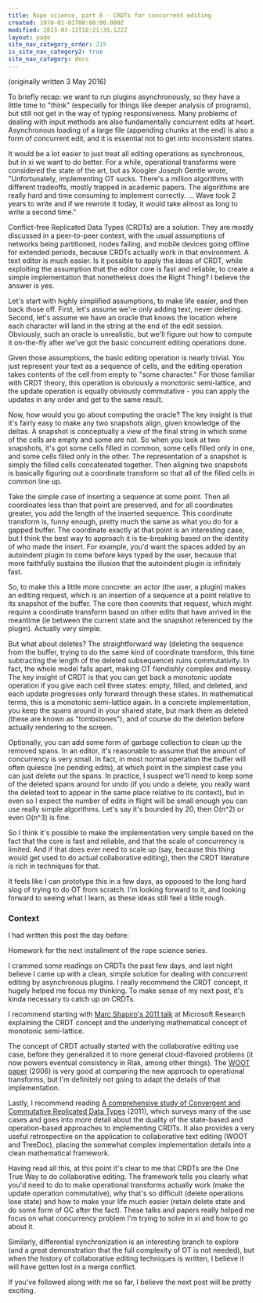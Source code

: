 ```yaml
---
title: Rope science, part 8 - CRDTs for concurrent editing
created: 1970-01-01T00:00:00.000Z
modified: 2023-03-11T18:21:35.122Z
layout: page
site_nav_category_order: 215
is_site_nav_category2: true
site_nav_category: docs
---
```


(originally written 3 May 2016)

To briefly recap: we want to run plugins asynchronously, so they have a little time to "think" (especially for things like deeper analysis of programs), but still not get in the way of typing responsiveness. Many problems of dealing with input methods are also fundamentally concurrent edits at heart. Asynchronous loading of a large file (appending chunks at the end) is also a form of concurrent edit, and it is essential not to get into inconsistent states.

It would be a lot easier to just treat all editing operations as synchronous, but in xi we want to do better. For a while, operational transforms were considered the state of the art, but as Xoogler Joseph Gentle wrote, "Unfortunately, implementing OT sucks. There's a million algorithms with different tradeoffs, mostly trapped in academic papers. The algorithms are really hard and time consuming to implement correctly. ... Wave took 2 years to write and if we rewrote it today, it would take almost as long to write a second time."

Conflict-free Replicated Data Types (CRDTs) are a solution. They are mostly discussed in a peer-to-peer context, with the usual assumptions of networks being partitioned, nodes failing, and mobile devices going offline for extended periods, because CRDTs actually work in that environment. A text editor is much easier. Is it possible to apply the ideas of CRDT, while exploiting the assumption that the editor core is fast and reliable, to create a simple implementation that nonetheless does the Right Thing? I believe the answer is yes.

Let's start with highly simplified assumptions, to make life easier, and then back those off. First, let's assume we're only adding text, never deleting. Second, let's assume we have an oracle that knows the location where each character will land in the string at the end of the edit session. Obviously, such an oracle is unrealistic, but we'll figure out how to compute it on-the-fly after we've got the basic concurrent editing operations done.

Given those assumptions, the basic editing operation is nearly trivial. You just represent your text as a sequence of cells, and the editing operation takes contents of the cell from empty to "some character." For those familiar with CRDT theory, this operation is obviously a monotonic semi-lattice, and the update operation is equally obviously commutative - you can apply the updates in any order and get to the same result.

Now, how would you go about computing the oracle? The key insight is that it's fairly easy to make any two snapshots align, given knowledge of the deltas. A snapshot is conceptually a view of the final string in which some of the cells are empty and some are not. So when you look at two snapshots, it's got some cells filled in common, some cells filled only in one, and some cells filled only in the other. The representation of a snapshot is simply the filled cells concatenated together. Then aligning two snapshots is basically figuring out a coordinate transform so that all of the filled cells in common line up.

Take the simple case of inserting a sequence at some point. Then all coordinates less than that point are preserved, and for all coordinates greater, you add the length of the inserted sequence. This coordinate transform is, funny enough, pretty much the same as what you do for a gapped buffer. The coordinate exactly at that point is an interesting case, but I think the best way to approach it is tie-breaking based on the identity of who made the insert. For example, you'd want the spaces added by an autoindent plugin to come before keys typed by the user, because that more faithfully sustains the illusion that the autoindent plugin is infinitely fast.

So, to make this a little more concrete: an actor (the user, a plugin) makes an editing request, which is an insertion of a sequence at a point relative to its snapshot of the buffer. The core then commits that request, which might require a coordinate transform based on other edits that have arrived in the meantime (ie between the current state and the snapshot referenced by the plugin). Actually very simple.

But what about deletes? The straightforward way (deleting the sequence from the buffer, trying to do the same kind of coordinate transform, this time subtracting the length of the deleted subsequence) ruins commutativity. In fact, the whole model falls apart, making OT fiendishly complex and messy. The key insight of CRDT is that you can get back a monotonic update operation if you give each cell three states: empty, filled, and deleted, and each update progresses only forward through these states. In mathematical terms, this is a monotonic semi-lattice again. In a concrete implementation, you keep the spans around in your shared state, but mark them as deleted (these are known as "tombstones"), and of course do the deletion before actually rendering to the screen.

Optionally, you can add some form of garbage collection to clean up the removed spans. In an editor, it's reasonable to assume that the amount of concurrency is very small. In fact, in most normal operation the buffer will often quiesce (no pending edits), at which point in the simplest case you can just delete out the spans. In practice, I suspect we'll need to keep some of the deleted spans around for undo (if you undo a delete, you really want the deleted text to appear in the same place relative to its context), but in even so I expect the number of edits in flight will be small enough you can use really simple algorithms. Let's say it's bounded by 20, then O(n^2) or even O(n^3) is fine.

So I think it's possible to make the implementation very simple based on the fact that the core is fast and reliable, and that the scale of concurrency is limited. And if that does ever need to scale up (say, because this thing would get used to do actual collaborative editing), then the CRDT literature is rich in techniques for that.

It feels like I can prototype this in a few days, as opposed to the long hard slog of trying to do OT from scratch. I'm looking forward to it, and looking forward to seeing what I learn, as these ideas still feel a little rough.﻿

### Context

I had written this post the day before:

Homework for the next installment of the rope science series.

I crammed some readings on CRDTs the past few days, and last night believe I came up with a clean, simple solution for dealing with concurrent editing by asynchronous plugins. I really recommend the CRDT concept, it hugely helped me focus my thinking. To make sense of my next post, it's kinda necessary to catch up on CRDTs.

I recommend starting with [Marc Shapiro's 2011 talk](https://www.microsoft.com/en-us/research/video/strong-eventual-consistency-and-conflict-free-replicated-data-types/) at Microsoft Research explaining the CRDT concept and the underlying mathematical concept of monotonic semi-lattice.

The concept of CRDT actually started with the collaborative editing use case, before they generalized it to more general cloud-flavored problems (it now powers eventual consistency in Riak, among other things). The [WOOT paper](https://hal.inria.fr/inria-00071240/document) (2006) is very good at comparing the new approach to operational transforms, but I'm definitely not going to adapt the details of that implementation.

Lastly, I recommend reading [A comprehensive study of Convergent and Commutative Replicated Data Types](http://hal.upmc.fr/inria-00555588/document) (2011), which surveys many of the use cases and goes into more detail about the duality of the state-based and operation-based approaches to implementing CRDTs. It also provides a very useful retrospective on the application to collaborative text editing (WOOT and TreeDoc), placing the somewhat complex implementation details into a clean mathematical framework.

Having read all this, at this point it's clear to me that CRDTs are the One True Way to do collaborative editing. The framework tells you clearly what you'd need to do to make operational transforms actually work (make the update operation commutative), why that's so difficult (delete operations lose state) and how to make your life much easier (retain delete state and do some form of GC after the fact). These talks and papers really helped me focus on what concurrency problem I'm trying to solve in xi and how to go about it.

Similarly, differential synchronization is an interesting branch to explore (and a great demonstration that the full complexity of OT is not needed), but when the history of collaborative editing techniques is written, I believe it will have gotten lost in a merge conflict.

If you've followed along with me so far, I believe the next post will be pretty exciting.﻿
